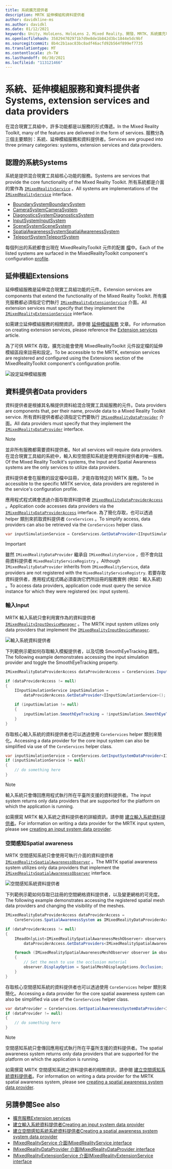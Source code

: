 ```yaml
---
title: 系統擴充提供者
description: MRTK 延伸模組和資料提供者
author: davidkline-ms
ms.author: davidkl
ms.date: 01/12/2021
keywords: Unity、HoloLens、HoloLens 2、Mixed Reality、開發、MRTK、系統擴充功能、
ms.openlocfilehash: 358294702971b7d9e8de1b842d3bc1844e5dc9bf
ms.sourcegitcommit: 8b4c2b1aac83bc8adf46acfd92b564f899ef7735
ms.translationtype: MT
ms.contentlocale: zh-TW
ms.lasthandoff: 06/30/2021
ms.locfileid: "113121466"
---
```

# <a name="systems-extension-services-and-data-providers"></a><span data-ttu-id="cd1f2-104">系統、延伸模組服務和資料提供者</span><span class="sxs-lookup"><span data-stu-id="cd1f2-104">Systems, extension services and data providers</span></span>

<span data-ttu-id="cd1f2-105">在混合現實工具組中，許多功能都是以服務的形式傳遞。</span><span class="sxs-lookup"><span data-stu-id="cd1f2-105">In the Mixed Reality Toolkit, many of the features are delivered in the form of services.</span></span> <span data-ttu-id="cd1f2-106">服務分為三個主要類別：系統、延伸模組服務和資料提供者。</span><span class="sxs-lookup"><span data-stu-id="cd1f2-106">Services are grouped into three primary categories: systems, extension services and data providers.</span></span>

## <a name="systems"></a><span data-ttu-id="cd1f2-107">認證的系統</span><span class="sxs-lookup"><span data-stu-id="cd1f2-107">Systems</span></span>

<span data-ttu-id="cd1f2-108">系統是提供混合現實工具組核心功能的服務。</span><span class="sxs-lookup"><span data-stu-id="cd1f2-108">Systems are services that provide the core functionality of the Mixed Reality Toolkit.</span></span> <span data-ttu-id="cd1f2-109">所有系統都是介面的實作為 [`IMixedRealityService`](xref:Microsoft.MixedReality.Toolkit.IMixedRealityService) 。</span><span class="sxs-lookup"><span data-stu-id="cd1f2-109">All systems are implementations of the [`IMixedRealityService`](xref:Microsoft.MixedReality.Toolkit.IMixedRealityService) interface.</span></span>

- [<span data-ttu-id="cd1f2-110">BoundarySystem</span><span class="sxs-lookup"><span data-stu-id="cd1f2-110">BoundarySystem</span></span>](../features/boundary/boundary-system-getting-started.md)
- [<span data-ttu-id="cd1f2-111">CameraSystem</span><span class="sxs-lookup"><span data-stu-id="cd1f2-111">CameraSystem</span></span>](../features/camera-system/camera-system-overview.md)
- [<span data-ttu-id="cd1f2-112">DiagnosticsSystem</span><span class="sxs-lookup"><span data-stu-id="cd1f2-112">DiagnosticsSystem</span></span>](../features/diagnostics/diagnostics-system-getting-started.md)
- [<span data-ttu-id="cd1f2-113">InputSystem</span><span class="sxs-lookup"><span data-stu-id="cd1f2-113">InputSystem</span></span>](../features/input/overview.md)
- [<span data-ttu-id="cd1f2-114">SceneSystem</span><span class="sxs-lookup"><span data-stu-id="cd1f2-114">SceneSystem</span></span>](../features/scene-system/scene-system-getting-started.md)
- [<span data-ttu-id="cd1f2-115">SpatialAwarenessSystem</span><span class="sxs-lookup"><span data-stu-id="cd1f2-115">SpatialAwarenessSystem</span></span>](../features/spatial-awareness/spatial-awareness-getting-started.md)
- [<span data-ttu-id="cd1f2-116">TeleportSystem</span><span class="sxs-lookup"><span data-stu-id="cd1f2-116">TeleportSystem</span></span>](../features/teleport-system/teleport-system.md)

<span data-ttu-id="cd1f2-117">每個列出的系統都會出現在 MixedRealityToolkit 元件的配置 [檔](../features/profiles/profiles.md)中。</span><span class="sxs-lookup"><span data-stu-id="cd1f2-117">Each of the listed systems are surfaced in the MixedRealityToolkit component's configuration [profile](../features/profiles/profiles.md).</span></span>

## <a name="extensions"></a><span data-ttu-id="cd1f2-118">延伸模組</span><span class="sxs-lookup"><span data-stu-id="cd1f2-118">Extensions</span></span>

<span data-ttu-id="cd1f2-119">延伸模組服務是延伸混合現實工具組功能的元件。</span><span class="sxs-lookup"><span data-stu-id="cd1f2-119">Extension services are components that extend the functionality of the Mixed Reality Toolkit.</span></span> <span data-ttu-id="cd1f2-120">所有擴充服務都必須指定它們執行 [`IMixedRealityExtensionService`](xref:Microsoft.MixedReality.Toolkit.IMixedRealityExtensionService) 介面。</span><span class="sxs-lookup"><span data-stu-id="cd1f2-120">All extension services must specify that they implement the [`IMixedRealityExtensionService`](xref:Microsoft.MixedReality.Toolkit.IMixedRealityExtensionService) interface.</span></span>

<span data-ttu-id="cd1f2-121">如需建立延伸模組服務的相關資訊，請參閱 [延伸模組服務](../features/extensions/extension-services.md) 文章。</span><span class="sxs-lookup"><span data-stu-id="cd1f2-121">For information on creating extension services, please reference the [Extension services](../features/extensions/extension-services.md) article.</span></span>

<span data-ttu-id="cd1f2-122">為了可供 MRTK 存取，擴充功能會使用 MixedRealityToolkit 元件設定檔的延伸模組區段來註冊和設定。</span><span class="sxs-lookup"><span data-stu-id="cd1f2-122">To be accessible to the MRTK, extension services are registered and configured using the Extensions section of the MixedRealityToolkit component's configuration profile.</span></span>

![設定延伸模組服務](../features/images/profiles/ConfiguredExtensionService.png)

## <a name="data-providers"></a><span data-ttu-id="cd1f2-124">資料提供者</span><span class="sxs-lookup"><span data-stu-id="cd1f2-124">Data providers</span></span>

<span data-ttu-id="cd1f2-125">資料提供者是根據其名稱提供資料給混合現實工具組服務的元件。</span><span class="sxs-lookup"><span data-stu-id="cd1f2-125">Data providers are components that, per their name, provide data to a Mixed Reality Toolkit service.</span></span> <span data-ttu-id="cd1f2-126">所有資料提供者都必須指定它們要執行 [`IMixedRealityDataProvider`](xref:Microsoft.MixedReality.Toolkit.IMixedRealityDataProvider) 介面。</span><span class="sxs-lookup"><span data-stu-id="cd1f2-126">All data providers must specify that they implement the [`IMixedRealityDataProvider`](xref:Microsoft.MixedReality.Toolkit.IMixedRealityDataProvider) interface.</span></span>

> [!NOTE]
> <span data-ttu-id="cd1f2-127">並非所有服務都需要資料提供者。</span><span class="sxs-lookup"><span data-stu-id="cd1f2-127">Not all services will require data providers.</span></span> <span data-ttu-id="cd1f2-128">在混合現實工具組的系統中，輸入和空間感知系統是使用資料提供者的唯一服務。</span><span class="sxs-lookup"><span data-stu-id="cd1f2-128">Of the Mixed Reality Toolkit's systems, the Input and Spatial Awareness systems are the only services to utilize data providers.</span></span>

<span data-ttu-id="cd1f2-129">資料提供者會在服務的設定檔中註冊，才能存取特定的 MRTK 服務。</span><span class="sxs-lookup"><span data-stu-id="cd1f2-129">To be accessible to the specific MRTK service, data providers are registered in the service's configuration profile.</span></span>

<span data-ttu-id="cd1f2-130">應用程式程式碼會透過介面存取資料提供者 [`IMixedRealityDataProviderAccess`](xref:Microsoft.MixedReality.Toolkit.IMixedRealityDataProviderAccess) 。</span><span class="sxs-lookup"><span data-stu-id="cd1f2-130">Application code accesses data providers via the [`IMixedRealityDataProviderAccess`](xref:Microsoft.MixedReality.Toolkit.IMixedRealityDataProviderAccess) interface.</span></span> <span data-ttu-id="cd1f2-131">為了簡化存取，也可以透過 helper 類別來抓取資料提供者 `CoreServices` 。</span><span class="sxs-lookup"><span data-stu-id="cd1f2-131">To simplify access, data providers can also be retrieved via the `CoreServices` helper class.</span></span>

```c#
var inputSimulationService = CoreServices.GetDataProvider<IInputSimulationService>(CoreServices.InputSystem);
```

> [!IMPORTANT]
> <span data-ttu-id="cd1f2-132">雖然 `IMixedRealityDataProvider` 繼承自 `IMixedRealityService` ，但不會向註冊資料提供者 `MixedRealityServiceRegistry` 。</span><span class="sxs-lookup"><span data-stu-id="cd1f2-132">Although `IMixedRealityDataProvider` inherits from `IMixedRealityService`, data providers are not registered with the `MixedRealityServiceRegistry`.</span></span> <span data-ttu-id="cd1f2-133">若要存取資料提供者，應用程式程式碼必須查詢它們所註冊的服務實例 (例如：輸入系統) 。</span><span class="sxs-lookup"><span data-stu-id="cd1f2-133">To access data providers, application code must query the service instance for which they were registered (ex: input system).</span></span>

### <a name="input"></a><span data-ttu-id="cd1f2-134">輸入</span><span class="sxs-lookup"><span data-stu-id="cd1f2-134">Input</span></span>

<span data-ttu-id="cd1f2-135">MRTK 輸入系統只會利用實作為的資料提供者 [`IMixedRealityInputDeviceManager`](xref:Microsoft.MixedReality.Toolkit.Input.IMixedRealityInputDeviceManager) 。</span><span class="sxs-lookup"><span data-stu-id="cd1f2-135">The MRTK input system utilizes only data providers that implement the [`IMixedRealityInputDeviceManager`](xref:Microsoft.MixedReality.Toolkit.Input.IMixedRealityInputDeviceManager).</span></span>

![輸入系統資料提供者](../features/images/input/RegisteredServiceProviders.PNG)

<span data-ttu-id="cd1f2-137">下列範例示範如何存取輸入模擬提供者，以及切換 SmoothEyeTracking 屬性。</span><span class="sxs-lookup"><span data-stu-id="cd1f2-137">The following example demonstrates accessing the input simulation provider and toggle the SmoothEyeTracking property.</span></span>

```c#
IMixedRealityDataProviderAccess dataProviderAccess = CoreServices.InputSystem as IMixedRealityDataProviderAccess;

if (dataProviderAccess != null)
{
    IInputSimulationService inputSimulation =
        dataProviderAccess.GetDataProvider<IInputSimulationService>();

    if (inputSimulation != null)
    {
        inputSimulation.SmoothEyeTracking = !inputSimulation.SmoothEyeTracking;
    }
}
```

<span data-ttu-id="cd1f2-138">存取核心輸入系統的資料提供者也可以透過使用 `CoreServices` helper 類別來簡化。</span><span class="sxs-lookup"><span data-stu-id="cd1f2-138">Accessing a data provider for the core input system can also be simplified via use of the `CoreServices` helper class.</span></span>

```c#
var inputSimulationService = CoreServices.GetInputSystemDataProvider<IInputSimulationService>();
if (inputSimulationService != null)
{
    // do something here
}
```

> [!NOTE]
> <span data-ttu-id="cd1f2-139">輸入系統只會傳回應用程式執行所在平臺所支援的資料提供者。</span><span class="sxs-lookup"><span data-stu-id="cd1f2-139">The input system returns only data providers that are supported for the platform on which the application is running.</span></span>

<span data-ttu-id="cd1f2-140">如需撰寫 MRTK 輸入系統之資料提供者的詳細資訊，請參閱 [建立輸入系統資料提供者](../features/input/create-data-provider.md)。</span><span class="sxs-lookup"><span data-stu-id="cd1f2-140">For information on writing a data provider for the MRTK input system, please see [creating an input system data provider](../features/input/create-data-provider.md).</span></span>

### <a name="spatial-awareness"></a><span data-ttu-id="cd1f2-141">空間感知</span><span class="sxs-lookup"><span data-stu-id="cd1f2-141">Spatial awareness</span></span>

<span data-ttu-id="cd1f2-142">MRTK 空間感知系統只會使用可執行介面的資料提供者 [`IMixedRealitySpatialAwarenessObserver`](xref:Microsoft.MixedReality.Toolkit.SpatialAwareness.IMixedRealitySpatialAwarenessObserver) 。</span><span class="sxs-lookup"><span data-stu-id="cd1f2-142">The MRTK spatial awareness system utilizes only data providers that implement the [`IMixedRealitySpatialAwarenessObserver`](xref:Microsoft.MixedReality.Toolkit.SpatialAwareness.IMixedRealitySpatialAwarenessObserver) interface.</span></span>

![空間感知系統資料提供者](../features/images/spatial-awareness/SpatialAwarenessProfile.png)

<span data-ttu-id="cd1f2-144">下列範例示範如何存取已註冊的空間網格資料提供者，以及變更網格的可見度。</span><span class="sxs-lookup"><span data-stu-id="cd1f2-144">The following example demonstrates accessing the registered spatial mesh data providers and changing the visibility of the meshes.</span></span>

```c#
IMixedRealityDataProviderAccess dataProviderAccess =
    CoreServices.SpatialAwarenessSystem as IMixedRealityDataProviderAccess;

if (dataProviderAccess != null)
{
    IReadOnlyList<IMixedRealitySpatialAwarenessMeshObserver> observers =
        dataProviderAccess.GetDataProviders<IMixedRealitySpatialAwarenessMeshObserver>();

    foreach (IMixedRealitySpatialAwarenessMeshObserver observer in observers)
    {
        // Set the mesh to use the occlusion material
        observer.DisplayOption = SpatialMeshDisplayOptions.Occlusion;
    }
}
```

<span data-ttu-id="cd1f2-145">存取核心空間感知系統的資料提供者也可以透過使用 `CoreServices` helper 類別來簡化。</span><span class="sxs-lookup"><span data-stu-id="cd1f2-145">Accessing a data provider for the core spatial awareness system can also be simplified via use of the `CoreServices` helper class.</span></span>

```c#
var dataProvider = CoreServices.GetSpatialAwarenessSystemDataProvider<IMixedRealitySpatialAwarenessMeshObserver>();
if (dataProvider != null)
{
    // do something here
}
```

> [!NOTE]
> <span data-ttu-id="cd1f2-146">空間感知系統只會傳回應用程式執行所在平臺所支援的資料提供者。</span><span class="sxs-lookup"><span data-stu-id="cd1f2-146">The spatial awareness system returns only data providers that are supported for the platform on which the application is running.</span></span>

<span data-ttu-id="cd1f2-147">如需撰寫 MRTK 空間感知系統之資料提供者的相關資訊，請參閱 [建立空間感知系統資料提供者](../features/spatial-awareness/create-data-provider.md)。</span><span class="sxs-lookup"><span data-stu-id="cd1f2-147">For information on writing a data provider for the MRTK spatial awareness system, please see [creating a spatial awareness system data provider](../features/spatial-awareness/create-data-provider.md).</span></span>

## <a name="see-also"></a><span data-ttu-id="cd1f2-148">另請參閱</span><span class="sxs-lookup"><span data-stu-id="cd1f2-148">See also</span></span>

- [<span data-ttu-id="cd1f2-149">擴充服務</span><span class="sxs-lookup"><span data-stu-id="cd1f2-149">Extension services</span></span>](../features/extensions/extension-services.md)
- [<span data-ttu-id="cd1f2-150">建立輸入系統資料提供者</span><span class="sxs-lookup"><span data-stu-id="cd1f2-150">Creating an input system data provider</span></span>](../features/input/create-data-provider.md)
- [<span data-ttu-id="cd1f2-151">建立空間感知系統系統資料提供者</span><span class="sxs-lookup"><span data-stu-id="cd1f2-151">Creating a spatial awareness system system data provider</span></span>](../features/spatial-awareness/create-data-provider.md)
- [<span data-ttu-id="cd1f2-152">IMixedRealityService 介面</span><span class="sxs-lookup"><span data-stu-id="cd1f2-152">IMixedRealityService interface</span></span>](xref:Microsoft.MixedReality.Toolkit.IMixedRealityService)
- [<span data-ttu-id="cd1f2-153">IMixedRealityDataProvider 介面</span><span class="sxs-lookup"><span data-stu-id="cd1f2-153">IMixedRealityDataProvider interface</span></span>](xref:Microsoft.MixedReality.Toolkit.IMixedRealityDataProvider)
- [<span data-ttu-id="cd1f2-154">IMixedRealityExtensionService 介面</span><span class="sxs-lookup"><span data-stu-id="cd1f2-154">IMixedRealityExtensionService interface</span></span>](xref:Microsoft.MixedReality.Toolkit.IMixedRealityExtensionService)
